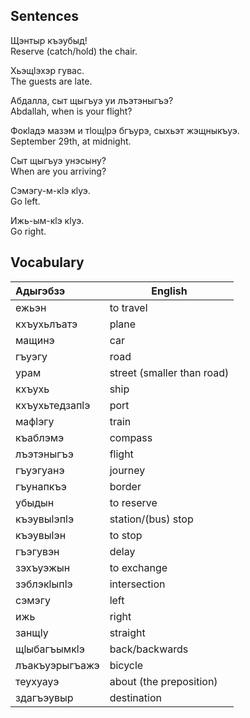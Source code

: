 ## Sentences
Щэнтыр къэубыд!  
Reserve (catch/hold) the chair.

Хьэщӏэхэр гувас.  
The guests are late.

Абдалла, сыт щыгъуэ уи лъэтэныгъэ?  
Abdallah, when is your flight?

Фокӏадэ мазэм и тӏощӏрэ бгъурэ, сыхьэт жэщныкъуэ.  
September 29th, at midnight.

Сыт щыгъуэ унэсыну?  
When are you arriving?

Сэмэгу-м-кӏэ кӏуэ.  
Go left.

Ижь-ым-кӏэ кӏуэ.  
Go right.


## Vocabulary
| Адыгэбзэ       | English                    |
| :------------- | -------------------------- |
| ежьэн          | to travel                  |
| кхъухьлъатэ    | plane                      |
| мащинэ         | car                        |
| гъуэгу         | road                       |
| урам           | street (smaller than road) |
| кхъухь         | ship                       |
| кхъухьтедзапӏэ | port                       |
| мафӏэгу        | train                      |
| къаблэмэ       | compass                    |
| лъэтэныгъэ     | flight                     |
| гъуэгуанэ      | journey                    |
| гъунапкъэ      | border                     |
| убыдын         | to reserve                 |
| къэувыӏэпӏэ    | station/(bus) stop         |
| къэувыӏэн      | to stop                    |
| гъэгувэн       | delay                      |
| зэхъуэжын      | to exchange                |
| зэблэкӏыпӏэ    | intersection               |
| сэмэгу         | left                       |
| ижь            | right                      |
| занщӏу         | straight                   |
| щӏыбагъымкӏэ   | back/backwards             |
| лъакъуэрыгъажэ | bicycle                    |
| теухуауэ       | about (the preposition)    |
| здагъэувыр     | destination                |

